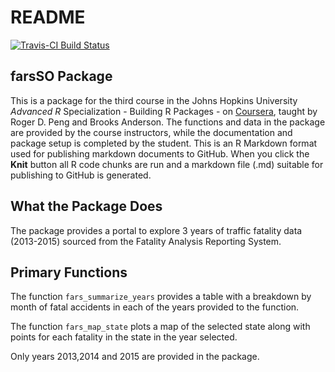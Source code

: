 README
================
[![Travis-CI Build Status](https://travis-ci.org/osserman/farsSO.svg?branch=master)](https://travis-ci.org/osserman/farsSO)

farsSO Package
--------------

This is a package for the third course in the Johns Hopkins University *Advanced R* Specialization - Building R Packages - on [Coursera](https://www.coursera.org/specializations/r), taught by Roger D. Peng and Brooks Anderson. The functions and data in the package are provided by the course instructors, while the documentation and package setup is completed by the student. This is an R Markdown format used for publishing markdown documents to GitHub. When you click the **Knit** button all R code chunks are run and a markdown file (.md) suitable for publishing to GitHub is generated.

What the Package Does
---------------------

The package provides a portal to explore 3 years of traffic fatality data (2013-2015) sourced from the Fatality Analysis Reporting System.

Primary Functions
-----------------

The function `fars_summarize_years` provides a table with a breakdown by month of fatal accidents in each of the years provided to the function.

The function `fars_map_state` plots a map of the selected state along with points for each fatality in the state in the year selected.

Only years 2013,2014 and 2015 are provided in the package.
